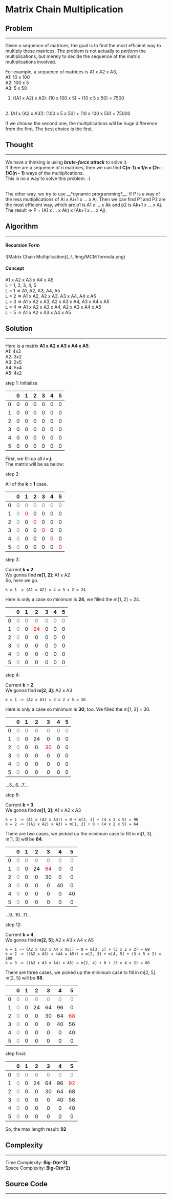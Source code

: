 # Matrix Chain Multiplication

## Problem
---
Given a sequence of matrices, the goal is to find the most efficient way to multiply these matrices. The problem is not actually to _perform_ the multiplications, but merely to decide the sequence of the matrix multiplications involved.

For example, a sequence of matrices is A1 x A2 x A3,
<br>
A1: 10 x 100
<br>
A2: 100 x 5
<br>
A3: 5 x 50

1. ((A1 x A2) x A3): (10 x 100 x 5) + (10 x 5 x 50) = 7500
<br>
2. (A1 x (A2 x A3)): (100 x 5 x 50) + (10 x 100 x 50) = 75000
<br>

If we choose the second one, the multiplications will be huge difference from the first. The best choice is the first.

## Thought
---
We have a thinking is using __*brute-force attack*__ to solve it.
<br>
If there are a sequence of n matrices, then we can find __C(n-1) = 1/n x (2n - 1)C(n - 1)__ ways of the multiplications.
<br>
This is no a way to solve this problem. :(

<br>
The other way, we try to use __*dynamic programming*__.
If P is a way of the less multiplications of Ai x Ai+1 x ... x Aj. Then we can find P1 and P2 are the most efficient way, which are p1 is A1 x ... x Ak and p2 is Ak+1 x ... x Aj.
<br>
The result => P = (A1 x ... x Ak) x (Ak+1 x ... x Aj).

## Algorithm
---
#### Recursion Form
![Matrix Chain Multiplication](../../img/MCM formula.png)

#### Concept
A1 x A2 x A3 x A4 x A5
<br>
L = 1, 2, 3, 4, 5
<br>
L = 1 => A1, A2, A3, A4, A5
<br>
L = 2 => A1 x A2, A2 x A3, A3 x A4, A4 x A5
<br>
L = 3 => A1 x A2 x A3, A2 x A3 x A4, A3 x A4 x A5
<br>
L = 4 => A1 x A2 x A3 x A4, A2 x A3 x A4 x A5
<br>
L = 5 => A1 x A2 x A3 x A4 x A5

## Solution
---
Here is a matrix __A1 x A2 x A3 x A4 x A5__.
<br>
A1: 4x3
<br>
A2: 3x2
<br>
A3: 2x5
<br>
A4: 5x4
<br>
A5: 4x2
<br>

step 1: Initialize

|   | 0 | 1 | 2 | 3 | 4 | 5 |
|:-:|:-:|:-:|:-:|:-:|:-:|:-:|
| 0 | 0 | 0 | 0 | 0 | 0 | 0 |
| 1 | 0 | 0 | 0 | 0 | 0 | 0 |
| 2 | 0 | 0 | 0 | 0 | 0 | 0 |
| 3 | 0 | 0 | 0 | 0 | 0 | 0 |
| 4 | 0 | 0 | 0 | 0 | 0 | 0 |
| 5 | 0 | 0 | 0 | 0 | 0 | 0 |


First, we fill up all __*i = j*__.
<br>
The matrix will be as below:

step 2:

All of the __k = 1__ case.

|   | 0 | 1 | 2 | 3 | 4 | 5 |
|:-:|:-:|:-:|:-:|:-:|:-:|:-:|
| 0 | <font color="gray">0</font> | <font color="gray">0</font> | <font color="gray">0</font> | <font color="gray">0</font> | <font color="gray">0</font> | <font color="gray">0</font> |
| 1 | <font color="gray">0</font> | <font color="red">0</font> | 0 | 0 | 0 | 0 |
| 2 | <font color="gray">0</font> | 0 | <font color="red">0</font> | 0 | 0 | 0 |
| 3 | <font color="gray">0</font> | 0 | 0 | <font color="red">0</font> | 0 | 0 |
| 4 | <font color="gray">0</font> | 0 | 0 | 0 | <font color="red">0</font> | 0 |
| 5 | <font color="gray">0</font> | 0 | 0 | 0 | 0 | <font color="red">0</font> |

step 3:

Current __k = 2__.
<br>
We gonna find __m[1, 2]__: A1 x A2
<br>
So, here we go.

```
k = 1 -> (A1 x A2) = 4 x 3 x 2 = 24
```

Here is only a case so minimum is __24__, we filled the m[1, 2] = 24.

|   | 0 | 1 | 2 | 3 | 4 | 5 |
|:-:|:-:|:-:|:-:|:-:|:-:|:-:|
| 0 | <font color="gray">0</font> | <font color="gray">0</font> | <font color="gray">0</font> | <font color="gray">0</font> | <font color="gray">0</font> | <font color="gray">0</font> |
| 1 | <font color="gray">0</font> | 0 | <font color="red">24</font> | 0 | 0 | 0 |
| 2 | <font color="gray">0</font> | 0 | 0 | 0 | 0 | 0 |
| 3 | <font color="gray">0</font> | 0 | 0 | 0 | 0 | 0 |
| 4 | <font color="gray">0</font> | 0 | 0 | 0 | 0 | 0 |
| 5 | <font color="gray">0</font> | 0 | 0 | 0 | 0 | 0 |

step 4:

Current __k = 2__.
<br>
We gonna find __m[2, 3]__: A2 x A3

```
k = 1 -> (A2 x A3) = 3 x 2 x 5 = 30
```

Here is only a case so minimum is __30__, too. We filled the m[1, 2] = 30.

|   | 0 | 1 | 2 | 3 | 4 | 5 |
|:-:|:-:|:-:|:-:|:-:|:-:|:-:|
| 0 | <font color="gray">0</font> | <font color="gray">0</font> | <font color="gray">0</font> | <font color="gray">0</font> | <font color="gray">0</font> | <font color="gray">0</font> |
| 1 | <font color="gray">0</font> | 0 | 24 | 0 | 0 | 0 |
| 2 | <font color="gray">0</font> | 0 | 0 | <font color="red">30</font> | 0 | 0 |
| 3 | <font color="gray">0</font> | 0 | 0 | 0 | 0 | 0 |
| 4 | <font color="gray">0</font> | 0 | 0 | 0 | 0 | 0 |
| 5 | <font color="gray">0</font> | 0 | 0 | 0 | 0 | 0 |

...5...6...7...

step 8:

Current __k = 3__.
<br>
We gonna find __m[1, 3]__: A1 x A2 x A3

```
k = 1 -> (A1 x (A2 x A3)) = 0 + m[2, 3] + (4 x 3 x 5) = 90
k = 2 -> ((A1 x A2) x A3) = m[1, 2] + 0 + (4 x 2 x 5) = 64
```

There are two cases, we picked up the minimum case to fill in m[1, 3].
<br>
m[1, 3] will be __64__.

|   | 0 | 1 | 2 | 3 | 4 | 5 |
|:-:|:-:|:-:|:-:|:-:|:-:|:-:|
| 0 | <font color="gray">0</font> | <font color="gray">0</font> | <font color="gray">0</font> | <font color="gray">0</font> | <font color="gray">0</font> | <font color="gray">0</font> |
| 1 | <font color="gray">0</font> | 0 | 24 | <font color="red">64</font> | 0 | 0 |
| 2 | <font color="gray">0</font> | 0 | 0 | 30 | 0 | 0 |
| 3 | <font color="gray">0</font> | 0 | 0 | 0 | 40 | 0 |
| 4 | <font color="gray">0</font> | 0 | 0 | 0 | 0 | 40 |
| 5 | <font color="gray">0</font> | 0 | 0 | 0 | 0 | 0 |

...9...10...11...

step 12:

Current __k = 4__.
<br>
We gonna find __m[2, 5]__: A2 x A3 x A4 x A5

```
k = 1 -> (A2 x (A3 x A4 x A5)) = 0 + m[3, 5] + (3 x 2 x 2) = 68
k = 2 -> ((A2 x A3) x (A4 x A5)) = m[2, 3] + m[4, 5] + (3 x 5 x 2) = 100
k = 3 -> ((A2 x A3 x A4) x A5) = m[2, 4] + 0 + (3 x 4 x 2) = 88
```

There are three cases, we picked up the minimum case to fill in m[2, 5].
<br>
m[2, 5] will be __68__.

|   | 0 | 1 | 2 | 3 | 4 | 5 |
|:-:|:-:|:-:|:-:|:-:|:-:|:-:|
| 0 | <font color="gray">0</font> | <font color="gray">0</font> | <font color="gray">0</font> | <font color="gray">0</font> | <font color="gray">0</font> | <font color="gray">0</font> |
| 1 | <font color="gray">0</font> | 0 | 24 | 64 | 96 | 0 |
| 2 | <font color="gray">0</font> | 0 | 0 | 30 | 64 | <font color="red">68</font> |
| 3 | <font color="gray">0</font> | 0 | 0 | 0 | 40 | 56 |
| 4 | <font color="gray">0</font> | 0 | 0 | 0 | 0 | 40 |
| 5 | <font color="gray">0</font> | 0 | 0 | 0 | 0 | 0 |

step final:

|   | 0 | 1 | 2 | 3 | 4 | 5 |
|:-:|:-:|:-:|:-:|:-:|:-:|:-:|
| 0 | <font color="gray">0</font> | <font color="gray">0</font> | <font color="gray">0</font> | <font color="gray">0</font> | <font color="gray">0</font> | <font color="gray">0</font> |
| 1 | <font color="gray">0</font> | 0 | 24 | 64 | 96 | <font color="red">92</font> |
| 2 | <font color="gray">0</font> | 0 | 0 | 30 | 64 | 68 |
| 3 | <font color="gray">0</font> | 0 | 0 | 0 | 40 | 56 |
| 4 | <font color="gray">0</font> | 0 | 0 | 0 | 0 | 40 |
| 5 | <font color="gray">0</font> | 0 | 0 | 0 | 0 | 0 |

So, the max length result: __92__

## Complexity
---
Time Complexity: __Big-O(n^3)__
<br>
Space Complexity: __Big-O(n^2)__

## Source Code
---
